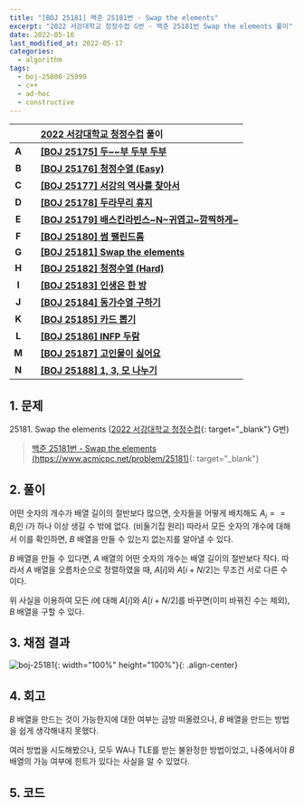```yaml
---
title: "[BOJ 25181] 백준 25181번 - Swap the elements"
excerpt: "2022 서강대학교 청정수컵 G번 - 백준 25181번 Swap the elements 풀이"
date: 2022-05-16
last_modified_at: 2022-05-17
categories:
  - algorithm
tags:
  - boj-25000-25999
  - c++
  - ad-hoc
  - constructive
---
```


|||[2022 서강대학교 청정수컵](https://burningfalls.github.io/contest/sogang-baekjoon-contest/) 풀이|
|:---:|:---:|:---|
|**A**||**[[BOJ 25175] 두~~부 두부 두부](https://burningfalls.github.io/algorithm/boj-25175/)**|
|**B**||**[[BOJ 25176] 청정수열 (Easy)](https://burningfalls.github.io/algorithm/boj-25176/)**|
|**C**||**[[BOJ 25177] 서강의 역사를 찾아서](https://burningfalls.github.io/algorithm/boj-25177/)**|
|**D**||**[[BOJ 25178] 두라무리 휴지](https://burningfalls.github.io/algorithm/boj-25178/)**|
|**E**||**[[BOJ 25179] 배스킨라빈스~N~귀엽고~깜찍하게~](https://burningfalls.github.io/algorithm/boj-25179/)**|
|**F**||**[[BOJ 25180] 썸 팰린드롬](https://burningfalls.github.io/algorithm/boj-25180/)**|
|**G**||**[[BOJ 25181] Swap the elements](https://burningfalls.github.io/algorithm/boj-25181/)**|
|**H**||**[[BOJ 25182] 청정수열 (Hard)](https://burningfalls.github.io/algorithm/boj-25182/)**|
|**I**||**[[BOJ 25183] 인생은 한 방](https://burningfalls.github.io/algorithm/boj-25183/)**|
|**J**||**[[BOJ 25184] 동가수열 구하기](https://burningfalls.github.io/algorithm/boj-25184/)**|
|**K**||**[[BOJ 25185] 카드 뽑기](https://burningfalls.github.io/algorithm/boj-25185/)**|
|**L**||**[[BOJ 25186] INFP 두람](https://burningfalls.github.io/algorithm/boj-25186/)**|
|**M**||**[[BOJ 25187] 고인물이 싫어요](https://burningfalls.github.io/algorithm/boj-25187/)**|
|**N**||**[[BOJ 25188] 1, 3, 모 나누기](https://burningfalls.github.io/algorithm/boj-25188/)**|

## 1. 문제
$25181$. Swap the elements ([2022 서강대학교 청정수컵](https://burningfalls.github.io/contest/sogang-baekjoon-contest/){: target="_blank"} G번)

> [백준 25181번 - Swap the elements (https://www.acmicpc.net/problem/25181)](https://www.acmicpc.net/problem/25181){: target="_blank"}

## 2. 풀이

어떤 숫자의 개수가 배열 길이의 절반보다 많으면, 숫자들을 어떻게 배치해도 $A_i==B_i$인 $i$가 하나 이상 생길 수 밖에 없다. (비둘기집 원리) 따라서 모든 숫자의 개수에 대해서 이를 확인하면, $B$ 배열을 만들 수 있는지 없는지를 알아낼 수 있다.

$B$ 배열을 만들 수 있다면, $A$ 배열의 어떤 숫자의 개수는 배열 길이의 절반보다 작다. 따라서 $A$ 배열을 오름차순으로 정렬하였을 때, $A[i]$와 $A[i + N / 2]$는 무조건 서로 다른 수이다.

위 사실을 이용하여 모든 $i$에 대해 $A[i]$와 $A[i + N / 2]$를 바꾸면(이미 바꿔진 수는 제외), $B$ 배열을 구할 수 있다.

## 3. 채점 결과

![boj-25181](https://user-images.githubusercontent.com/30232837/168541862-0951afcf-72c5-44cc-8a40-c266444be9c7.png "boj-25181"){: width="100%" height="100%"}{: .align-center}

## 4. 회고

$B$ 배열을 만드는 것이 가능한지에 대한 여부는 금방 떠올렸으나, $B$ 배열을 만드는 방법을 쉽게 생각해내지 못했다.

여러 방법을 시도해봤으나, 모두 WA나 TLE를 받는 불완정한 방법이었고, 나중에서야 $B$ 배열의 가능 여부에 힌트가 있다는 사실을 알 수 있었다.

## 5. 코드

<script src="https://gist.github.com/BurningFalls/272148b4c74d1cf82cf3e7dae3a7e2aa.js"></script>